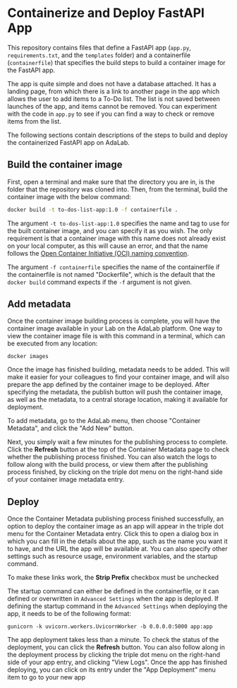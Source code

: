 # Containerize and Deploy FastAPI App

This repository contains files that define a FastAPI app (`app.py`, `requirements.txt`, and the `templates` folder) and a containerfile (`containerfile`) that specifies the build steps to build a container image for the FastAPI app.

The app is quite simple and does not have a database attached. It has a landing page, from which there is a link to another page in the app which allows the user to add items to a To-Do list. The list is not saved between launches of the app, and items cannot be removed. You can experiment with the code in `app.py` to see if you can find a way to check or remove items from the list.

The following sections contain descriptions of the steps to build and deploy the containerized FastAPI app on AdaLab.

## Build the container image

First, open a terminal and make sure that the directory you are in, is the folder that the repository was cloned into. Then, from the terminal, build the container image with the below command:

```sh
docker build -t to-dos-list-app:1.0 -f containerfile .
```

The argument `-t to-dos-list-app:1.0` specifies the name and tag to use for the built container image, and you can specify it as you wish. The only requirement is that a container image with this name does not already exist on your local computer, as this will cause an error, and that the name follows the [Open Container Initiative (OCI) naming convention](https://github.com/containers/image/blob/main/docker/reference/regexp.go). 

The argument `-f containerfile` specifies the name of the containerfile if the containerfile is not named "Dockerfile", which is the default that the `docker build` command expects if the `-f` argument is not given.


## Add metadata

Once the container image building process is complete, you will have the container image available in your Lab on the AdaLab platform. One way to view the container image file is with this command in a terminal, which can be executed from any location:

```docker images```

Once the image has finished building, metadata needs to be added. This will make it easier for your colleagues to find your container image, and will also prepare the app defined by the container image to be deployed. After specifying the metadata, the publish button will push the container image, as well as the metadata, to a central storage location, making it available for deployment.

To add metadata, go to the AdaLab menu, then choose "Container Metadata", and click the "Add New" button.

Next, you simply wait a few minutes for the publishing process to complete. Click the **Refresh** button at the top of the Container Metadata page to check whether the publishing process finished. You can also watch the logs to follow along with the build process, or view them after the publishing process finished, by clicking on the triple dot menu on the right-hand side of your container image metadata entry.

## Deploy

Once the Container Metadata publishing process finished successfully, an option to deploy the container image as an app will appear in the triple dot menu for the Container Metadata entry. Click this to open a dialog box in which you can fill in the details about the app, such as the name you want it to have, and the URL the app will be available at. You can also specify other settings such as resource usage, environment variables, and the startup command. 

To make these links work, the **Strip Prefix** checkbox must be unchecked

The startup command can either be defined in the containerfile, or it can defined or overwritten in `Advanced Settings` when the app is deployed. If defining the startup command in the `Advanced Settings` when deploying the app, it needs to be of the following format:

`gunicorn -k uvicorn.workers.UvicornWorker -b 0.0.0.0:5000 app:app`


The app deployment takes less than a minute. To check the status of the deployment, you can click the **Refresh** button. You can also follow along in the deployment process by clicking the triple dot menu on the right-hand side of your app entry, and clicking "View Logs". Once the app has finished deploying, you can click on its entry under the "App Deployment" menu item to go to your new app


